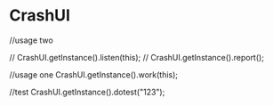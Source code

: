 # CrashUI

 //usage two
 
//        CrashUI.getInstance().listen(this);
//        CrashUI.getInstance().report();

  //usage one
  CrashUI.getInstance().work(this);
  
  //test
  CrashUI.getInstance().dotest("123");
